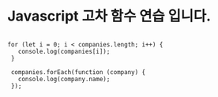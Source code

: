 # Javascript 고차 함수 연습 입니다.

<pre>
<code>
for (let i = 0; i < companies.length; i++) {
   console.log(companies[i]);
 }

 companies.forEach(function (company) {
   console.log(company.name);
 });
</code>
</pre>
